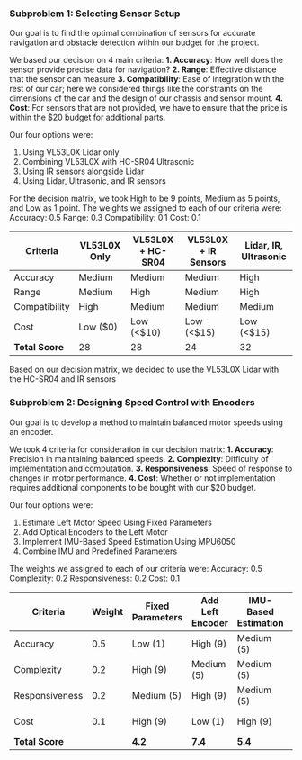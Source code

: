 ### Subproblem 1: Selecting Sensor Setup
Our goal is to find the optimal combination of sensors for accurate navigation and obstacle detection within our budget for the project. 

We based our decision on 4 main criteria: 
**1. Accuracy**: How well does the sensor provide precise data for navigation? 
**2. Range**: Effective distance that the sensor can measure
**3. Compatibility**: Ease of integration with the rest of our car; here we considered things like the constraints on the dimensions of the car and the design of our chassis and sensor mount. 
**4. Cost**: For sensors that are not provided, we have to ensure that the price is within the $20 budget for additional parts. 

Our four options were: 
1. Using VL53L0X Lidar only
2. Combining VL53L0X with HC-SR04 Ultrasonic
3. Using IR sensors alongside Lidar
4. Using Lidar, Ultrasonic, and IR sensors

For the decision matrix, we took High to be 9 points, Medium as 5 points, and Low as 1 point.
The weights we assigned to each of our criteria were: 
Accuracy: 0.5
Range: 0.3
Compatibility: 0.1
Cost: 0.1

| Criteria       | VL53L0X Only | VL53L0X + HC-SR04 | VL53L0X + IR Sensors | Lidar, IR, Ultrasonic |
|----------------|--------------|--------------------|---------------------|-----------------------|
| Accuracy       | Medium         | Medium               | Medium              | High                  |
| Range          | Medium       | High               | Medium              | High                  |
| Compatibility  | High         | Medium             | Medium              | Medium                |
| Cost           | Low ($0)     | Low (<$10)         | Low (<$15)          | Low (<$15)            |
| **Total Score**| 28           | 28                 | 24                  | 32                  |

Based on our decision matrix, we decided to use the VL53L0X Lidar with the HC-SR04 and IR sensors

### Subproblem 2: Designing Speed Control with Encoders
Our goal is to develop a method to maintain balanced motor speeds using an encoder. 

We took 4 criteria for consideration in our decision matrix: 
**1. Accuracy**: Precision in maintaining balanced speeds.
**2. Complexity**: Difficulty of implementation and computation.
**3. Responsiveness**: Speed of response to changes in motor performance. 
**4. Cost**: Whether or not implementation requires additional components to be bought with our $20 budget. 

Our four options were: 
1. Estimate Left Motor Speed Using Fixed Parameters 
2. Add Optical Encoders to the Left Motor
3. Implement IMU-Based Speed Estimation Using MPU6050
4. Combine IMU and Predefined Parameters

The weights we assigned to each of our criteria were: 
Accuracy: 0.5
Complexity: 0.2
Responsiveness: 0.2
Cost: 0.1

| Criteria       | Weight | Fixed Parameters | Add Left Encoder | IMU-Based Estimation | Combined Approach |
|----------------|--------|------------------|------------------|-----------------------|-------------------|
| Accuracy       | 0.5    | Low (1)          | High (9)         | Medium (5)           | High (9)          |
| Complexity     | 0.2    | High (9)         | Medium (5)       | Medium (5)           | Low (1)           |
| Responsiveness | 0.2    | Medium (5)       | High (9)         | Medium (5)           | High (9)          |
| Cost           | 0.1    | High (9)         | Low (1)          | High (9)             | Medium (5)        |
| **Total Score**|        | **4.2**          | **7.4**          | **5.4**              | **7.0**           |

